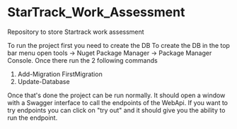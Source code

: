 # StarTrack_Work_Assessment
Repository to store Startrack work assessment

To run the project first you need to create the DB
To create the DB in the top bar menu open tools -> Nuget Package Manager -> Package Manager Console.
Once there run the 2 following commands
  1. Add-Migration FirstMigration
  2. Update-Database

Once that's done the project can be run normally.
It should open a window with a Swagger interface to call the endpoints of the WebApi.
If you want to try endpoints you can click on "try out" and it should give you the ability to run the endpoint.
